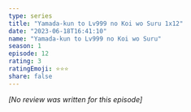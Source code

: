 ```yaml
---
type: series
title: "Yamada-kun to Lv999 no Koi wo Suru 1x12"
date: "2023-06-18T16:41:10"
name: "Yamada-kun to Lv999 no Koi wo Suru"
season: 1
episode: 12
rating: 3
ratingEmoji: ⭐️⭐️⭐️
share: false
---
```


*[No review was written for this episode]*

